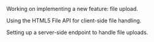 Working on implementing a new feature: file upload.

Using the HTML5 File API for client-side file handling.

Setting up a server-side endpoint to handle file uploads.